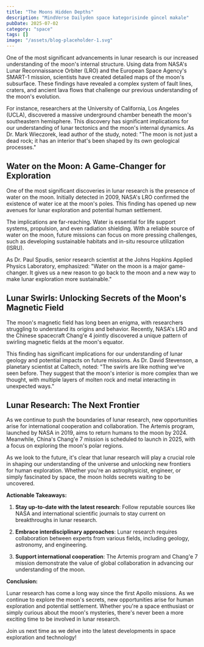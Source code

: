 ```yaml
---
title: "The Moons Hidden Depths"
description: "MindVerse Dailyden space kategorisinde güncel makale"
pubDate: 2025-07-02
category: "space"
tags: []
image: "/assets/blog-placeholder-1.svg"
---
```


One of the most significant advancements in lunar research is our increased understanding of the moon's internal structure. Using data from NASA's Lunar Reconnaissance Orbiter (LRO) and the European Space Agency's SMART-1 mission, scientists have created detailed maps of the moon's subsurface. These findings have revealed a complex system of fault lines, craters, and ancient lava flows that challenge our previous understanding of the moon's evolution.

For instance, researchers at the University of California, Los Angeles (UCLA), discovered a massive underground chamber beneath the moon's southeastern hemisphere. This discovery has significant implications for our understanding of lunar tectonics and the moon's internal dynamics. As Dr. Mark Wieczorek, lead author of the study, noted: "The moon is not just a dead rock; it has an interior that's been shaped by its own geological processes."

## **Water on the Moon: A Game-Changer for Exploration**

One of the most significant discoveries in lunar research is the presence of water on the moon. Initially detected in 2009, NASA's LRO confirmed the existence of water ice at the moon's poles. This finding has opened up new avenues for lunar exploration and potential human settlement.

The implications are far-reaching. Water is essential for life support systems, propulsion, and even radiation shielding. With a reliable source of water on the moon, future missions can focus on more pressing challenges, such as developing sustainable habitats and in-situ resource utilization (ISRU).

As Dr. Paul Spudis, senior research scientist at the Johns Hopkins Applied Physics Laboratory, emphasized: "Water on the moon is a major game-changer. It gives us a new reason to go back to the moon and a new way to make lunar exploration more sustainable."

## **Lunar Swirls: Unlocking Secrets of the Moon's Magnetic Field**

The moon's magnetic field has long been an enigma, with researchers struggling to understand its origins and behavior. Recently, NASA's LRO and the Chinese spacecraft Chang'e 4 jointly discovered a unique pattern of swirling magnetic fields at the moon's equator.

This finding has significant implications for our understanding of lunar geology and potential impacts on future missions. As Dr. David Stevenson, a planetary scientist at Caltech, noted: "The swirls are like nothing we've seen before. They suggest that the moon's interior is more complex than we thought, with multiple layers of molten rock and metal interacting in unexpected ways."

## **Lunar Research: The Next Frontier**

As we continue to push the boundaries of lunar research, new opportunities arise for international cooperation and collaboration. The Artemis program, launched by NASA in 2019, aims to return humans to the moon by 2024. Meanwhile, China's Chang'e 7 mission is scheduled to launch in 2025, with a focus on exploring the moon's polar regions.

As we look to the future, it's clear that lunar research will play a crucial role in shaping our understanding of the universe and unlocking new frontiers for human exploration. Whether you're an astrophysicist, engineer, or simply fascinated by space, the moon holds secrets waiting to be uncovered.

**Actionable Takeaways:**

1. **Stay up-to-date with the latest research**: Follow reputable sources like NASA and international scientific journals to stay current on breakthroughs in lunar research.

2. **Embrace interdisciplinary approaches**: Lunar research requires collaboration between experts from various fields, including geology, astronomy, and engineering.

3. **Support international cooperation**: The Artemis program and Chang'e 7 mission demonstrate the value of global collaboration in advancing our understanding of the moon.

**Conclusion:**

Lunar research has come a long way since the first Apollo missions. As we continue to explore the moon's secrets, new opportunities arise for human exploration and potential settlement. Whether you're a space enthusiast or simply curious about the moon's mysteries, there's never been a more exciting time to be involved in lunar research.

Join us next time as we delve into the latest developments in space exploration and technology!